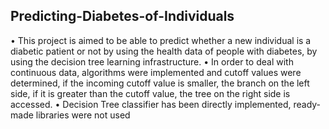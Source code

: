 Predicting-Diabetes-of-Individuals
-------------------------------------------------------------------------------------------------------------------------
• This project is aimed to be able to predict whether a new individual is a diabetic patient or not by using the health
data of people with diabetes, by using the decision tree learning infrastructure.
• In order to deal with continuous data, algorithms were implemented and cutoff values were determined, if the
incoming cutoff value is smaller, the branch on the left side, if it is greater than the cutoff value, the tree on the
right side is accessed.
• Decision Tree classifier has been directly implemented, ready-made libraries were not used
